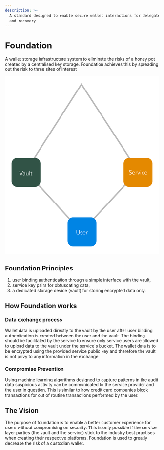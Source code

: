```yaml
---
description: >-
  A standard designed to enable secure wallet interactions for delegated access
  and recovery
---
```


# Foundation

A wallet storage infrastructure system to eliminate the risks of a honey pot created by a centralised key storage. Foundation achieves this by spreading out the risk to three sites of interest

![Foundation Systems](.gitbook/assets/foundation-explained.png)

## Foundation Principles

1. user binding authentication through a simple interface with the vault,
2. service key pairs for obfuscating data,
3. a dedicated storage device (vault) for storing encrypted data only.

## How Foundation works

### Data exchange process

Wallet data is uploaded directly to the vault by the user after user binding authentication is created between the user and the vault. The binding should be facilitated by the service to ensure only service users are allowed to upload data to the vault under the service's bucket. The wallet data is to be encrypted using the provided service public key and therefore the vault is not privy to any information in the exchange

### Compromise Prevention

Using machine learning algorithms designed to capture patterns in the audit data suspicious activity can be communicated to the service provider and the user in question. This is similar to how credit card companies block transactions for out of routine transactions performed by the user.

## The Vision

The purpose of foundation is to enable a better customer experience for users without compromising on security. This is only possible if the service layer parties (the vault and the service) stick to the industry best practises when creating their respective platforms. Foundation is used to greatly decrease the risk of a custodian wallet.

